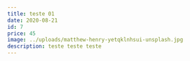 ```yaml
---
title: teste 01
date: 2020-08-21
id: 7
price: 45
image: ../uploads/matthew-henry-yetqklnhsui-unsplash.jpg
description: teste teste teste
---
```

